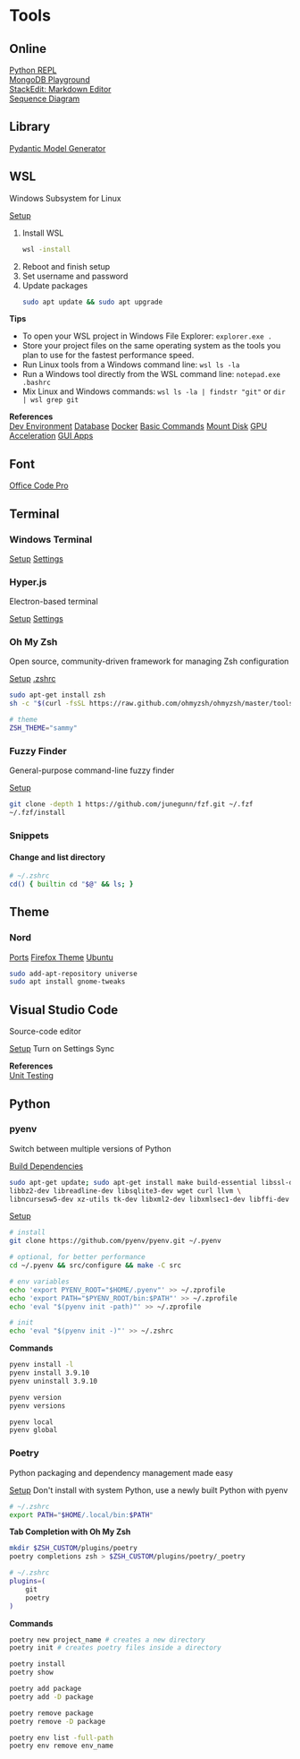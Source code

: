 # Tools

## Online

[Python REPL](https://www.programiz.com/python-programming/online-compiler/)  
[MongoDB Playground](https://mongoplayground.net/)  
[StackEdit: Markdown Editor](https://stackedit.io/app)  
[Sequence Diagram](https://sequencediagram.org/)  



## Library

[Pydantic Model Generator](https://docs.pydantic.dev/latest/integrations/datamodel_code_generator/p)



## WSL
Windows Subsystem for Linux

[Setup](https://docs.microsoft.com/en-us/windows/wsl/install)

1. Install WSL
    ```sh
    wsl -install
    ```
2. Reboot and finish setup
3. Set username and password
4. Update packages
    ```sh
    sudo apt update && sudo apt upgrade
    ```

**Tips**

- To open your WSL project in Windows File Explorer: `explorer.exe .`
- Store your project files on the same operating system as the tools you plan to use for the fastest performance speed.
- Run Linux tools from a Windows command line: `wsl ls -la`
- Run a Windows tool directly from the WSL command line: `notepad.exe .bashrc`
- Mix Linux and Windows commands: `wsl ls -la | findstr "git"` or `dir | wsl grep git`

**References**  
[Dev Environment](https://docs.microsoft.com/en-us/windows/dev-environment/) 
[Database](https://docs.microsoft.com/en-us/windows/wsl/tutorials/wsl-database) 
[Docker](https://docs.microsoft.com/en-us/windows/wsl/tutorials/wsl-containers) 
[Basic Commands](https://docs.microsoft.com/en-us/windows/wsl/basic-commands) 
[Mount Disk](https://docs.microsoft.com/en-us/windows/wsl/wsl2-mount-disk) 
[GPU Acceleration](https://docs.microsoft.com/en-us/windows/wsl/tutorials/gpu-compute) 
[GUI Apps](https://docs.microsoft.com/en-us/windows/wsl/tutorials/gui-apps) 



## Font
[Office Code Pro](https://www.fontsquirrel.com/fonts/office-code-pro) 



## Terminal

### Windows Terminal
[Setup](https://docs.microsoft.com/en-us/windows/terminal/install) 
[Settings](https://gist.github.com/lcmandrada/8152e4c6947ee0ef3d40b729e8087294) 


### Hyper.js
Electron-based terminal

[Setup](https://hyper.is/#installation) 
[Settings](https://gist.github.com/lcmandrada/725c4f56f4bb7f8bfe5dc8088f258dd7) 


### Oh My Zsh
Open source, community-driven framework for managing Zsh configuration

[Setup](https://ohmyz.sh/#install) 
[.zshrc](https://gist.github.com/lcmandrada/910990b940ef271e81992e25fcd33e1a)

```sh
sudo apt-get install zsh
sh -c "$(curl -fsSL https://raw.github.com/ohmyzsh/ohmyzsh/master/tools/install.sh)"

# theme
ZSH_THEME="sammy"
```

### Fuzzy Finder
General-purpose command-line fuzzy finder

[Setup](https://github.com/junegunn/fzf#installation)
```sh
git clone -depth 1 https://github.com/junegunn/fzf.git ~/.fzf
~/.fzf/install
```

### Snippets

#### Change and list directory
```sh
# ~/.zshrc
cd() { builtin cd "$@" && ls; }
```



## Theme

### Nord
[Ports](https://www.nordtheme.com/ports) 
[Firefox Theme](https://addons.mozilla.org/en-US/firefox/addon/nord-polar-night-theme/?utm_source=addons.mozilla.org&utm_medium=referral&utm_content=search) 
[Ubuntu](https://www.gnome-look.org/p/1267246/) 

```sh
sudo add-apt-repository universe
sudo apt install gnome-tweaks
```



## Visual Studio Code
Source-code editor

[Setup](https://code.visualstudio.com/download) 
Turn on Settings Sync

**References**  
[Unit Testing](https://code.visualstudio.com/docs/python/testing)



## Python

### pyenv
Switch between multiple versions of Python

[Build Dependencies](https://github.com/pyenv/pyenv/wiki#suggested-build-environment)
```sh
sudo apt-get update; sudo apt-get install make build-essential libssl-dev zlib1g-dev \
libbz2-dev libreadline-dev libsqlite3-dev wget curl llvm \
libncursesw5-dev xz-utils tk-dev libxml2-dev libxmlsec1-dev libffi-dev liblzma-dev
```

[Setup](https://github.com/pyenv/pyenv#installation)
```sh
# install
git clone https://github.com/pyenv/pyenv.git ~/.pyenv

# optional, for better performance
cd ~/.pyenv && src/configure && make -C src

# env variables
echo 'export PYENV_ROOT="$HOME/.pyenv"' >> ~/.zprofile
echo 'export PATH="$PYENV_ROOT/bin:$PATH"' >> ~/.zprofile
echo 'eval "$(pyenv init -path)"' >> ~/.zprofile

# init
echo 'eval "$(pyenv init -)"' >> ~/.zshrc
```

**Commands**
```sh
pyenv install -l
pyenv install 3.9.10
pyenv uninstall 3.9.10

pyenv version
pyenv versions

pyenv local
pyenv global
```

### Poetry
Python packaging and dependency management made easy

[Setup](https://python-poetry.org/docs/master/#installing-with-the-official-installer) 
Don't install with system Python, use a newly built Python with pyenv
```sh
# ~/.zshrc
export PATH="$HOME/.local/bin:$PATH"
```

**Tab Completion with Oh My Zsh**
```sh
mkdir $ZSH_CUSTOM/plugins/poetry
poetry completions zsh > $ZSH_CUSTOM/plugins/poetry/_poetry

# ~/.zshrc
plugins=(
    git
    poetry
)
```

**Commands**
```sh
poetry new project_name # creates a new directory
poetry init # creates poetry files inside a directory

poetry install
poetry show

poetry add package
poetry add -D package

poetry remove package
poetry remove -D package

poetry env list -full-path
poetry env remove env_name
```

